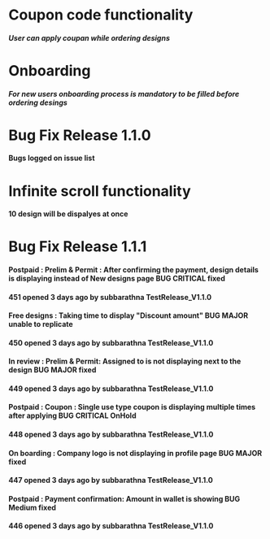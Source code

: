 # Coupon code functionality
##### User can apply coupan while ordering designs

# Onboarding
##### For new users onboarding process is mandatory to be filled before ordering desings


# Bug Fix Release 1.1.0

#### Bugs logged on issue list

# Infinite scroll functionality
#### 10 design will be dispalyes at once


# Bug Fix Release 1.1.1

#### Postpaid : Prelim & Permit : After confirming the payment, design details is displaying instead of New designs page BUG CRITICAL fixed
####  451 opened 3 days ago by subbarathna  TestRelease_V1.1.0

 

#### Free designs : Taking time to display "Discount amount" BUG MAJOR unable to replicate
#### 450 opened 3 days ago by subbarathna  TestRelease_V1.1.0


#### In review : Prelim & Permit: Assigned to is not displaying next to the design BUG MAJOR fixed
#### 449 opened 3 days ago by subbarathna  TestRelease_V1.1.0


#### Postpaid : Coupon : Single use type coupon is displaying multiple times after applying BUG CRITICAL OnHold
#### 448 opened 3 days ago by subbarathna  TestRelease_V1.1.0


#### On boarding : Company logo is not displaying in profile page BUG MAJOR fixed
#### 447 opened 3 days ago by subbarathna  TestRelease_V1.1.0


#### Postpaid : Payment confirmation: Amount in wallet is showing BUG Medium fixed
#### 446 opened 3 days ago by subbarathna  TestRelease_V1.1.0